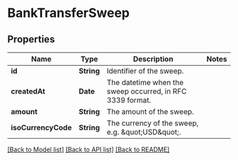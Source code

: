 # BankTransferSweep

## Properties
Name | Type | Description | Notes
------------ | ------------- | ------------- | -------------
**id** | **String** | Identifier of the sweep. | 
**createdAt** | **Date** | The datetime when the sweep occurred, in RFC 3339 format. | 
**amount** | **String** | The amount of the sweep. | 
**isoCurrencyCode** | **String** | The currency of the sweep, e.g. \&quot;USD\&quot;. | 

[[Back to Model list]](../README.md#documentation-for-models) [[Back to API list]](../README.md#documentation-for-api-endpoints) [[Back to README]](../README.md)


